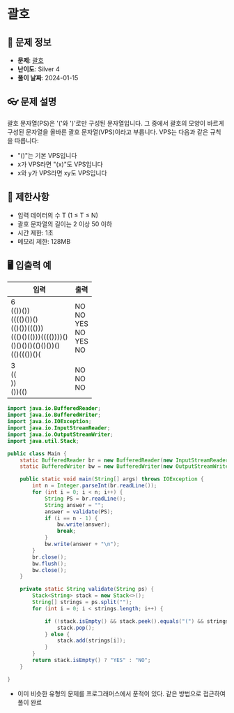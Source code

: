 # 괄호

## 📌 문제 정보
- **문제**: [괄호](https://www.acmicpc.net/problem/9012)
- **난이도**: Silver 4
- **풀이 날짜**: 2024-01-15

## 👓 문제 설명
괄호 문자열(PS)은 '('와 ')'로만 구성된 문자열입니다. 그 중에서 괄호의 모양이 바르게 구성된 문자열을 올바른 괄호 문자열(VPS)이라고 부릅니다. VPS는 다음과 같은 규칙을 따릅니다:
- "()"는 기본 VPS입니다
- x가 VPS라면 "(x)"도 VPS입니다
- x와 y가 VPS라면 xy도 VPS입니다

## 🚫 제한사항
- 입력 데이터의 수 T (1 ≤ T ≤ N)
- 괄호 문자열의 길이는 2 이상 50 이하
- 시간 제한: 1초
- 메모리 제한: 128MB

## 🖥️ 입출력 예
| 입력 | 출력 |
|------|------|
| 6<br>(())())<br>(((()())()<br>(()())((()))<br>((()()(()))(((())))()<br>()()()()(()()())()<br>(()((())()( | NO<br>NO<br>YES<br>NO<br>YES<br>NO |
| 3<br>((<br>))<br>())(() | NO<br>NO<br>NO |


```java
import java.io.BufferedReader;
import java.io.BufferedWriter;
import java.io.IOException;
import java.io.InputStreamReader;
import java.io.OutputStreamWriter;
import java.util.Stack;

public class Main {
	static BufferedReader br = new BufferedReader(new InputStreamReader(System.in));
	static BufferedWriter bw = new BufferedWriter(new OutputStreamWriter(System.out));

	public static void main(String[] args) throws IOException {
		int n = Integer.parseInt(br.readLine());
		for (int i = 0; i < n; i++) {
			String PS = br.readLine();
			String answer = "";
			answer = validate(PS);
			if (i == n - 1) {
				bw.write(answer);
				break;
			}
			bw.write(answer + "\n");
		}
		br.close();
		bw.flush();
		bw.close();
	}

	private static String validate(String ps) {
		Stack<String> stack = new Stack<>();
		String[] strings = ps.split("");
		for (int i = 0; i < strings.length; i++) {

			if (!stack.isEmpty() && stack.peek().equals("(") && strings[i].equals(")")) {
				stack.pop();
			} else {
				stack.add(strings[i]);
			}
		}
		return stack.isEmpty() ? "YES" : "NO";
	}

}
```
- 이미 비슷한 유형의 문제를 프로그래머스에서 푼적이 있다. 같은 방법으로 접근하여 풀이 완료